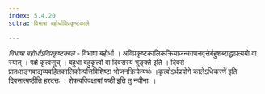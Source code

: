 ```yaml
---
index: 5.4.20
sutra: विभाषा बहोर्धाविप्रकृष्टकाले

---
```

_विभाषा बहोर्धाऽविप्रकृष्टकाले_ - विभाषा बहोर्धा । अविप्रकृष्टकालिकक्रियाजन्मगणनवृत्तेर्बहुशब्दाद्धाप्रत्ययो वा स्यात् । पक्षे कृत्वसुच् । बहुधा बहुकृत्वो वा दिवसस्य भुङ्क्ते इति । दिवसे प्रातःसङ्गवाद्यव्यवहितकालिकोत्पत्तिविशिष्टा भोजनक्रियेत्यर्थः ।कृत्वोऽर्थप्रयोगे कालेऽधिकरणे॑ इति दिवसात्षष्ठीति हरदत्तः । शेषत्वविवक्षायां षष्ठी इति तु नवीनाः ।